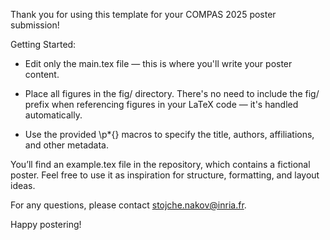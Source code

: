 Thank you for using this template for your COMPAS 2025 poster submission!

Getting Started: 

* Edit only the main.tex file — this is where you'll write your poster
   content.

* Place all figures in the fig/ directory.  There's no need to include
   the fig/ prefix when referencing figures in your LaTeX code — it's
   handled automatically.

* Use the provided \p*{} macros to specify the title, authors,
   affiliations, and other metadata.

You’ll find an example.tex file in the repository, which contains a
fictional poster. Feel free to use it as inspiration for structure,
formatting, and layout ideas.

For any questions, please contact stojche.nakov@inria.fr.

Happy postering! 